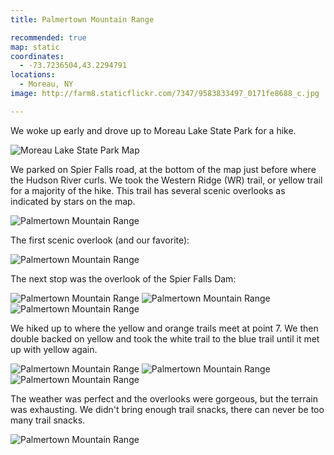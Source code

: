 ```yaml
---
title: Palmertown Mountain Range

recommended: true
map: static
coordinates:
  - -73.7236504,43.2294791
locations:
  - Moreau, NY
image: http://farm8.staticflickr.com/7347/9583833497_0171fe8688_c.jpg

---
```


We woke up early and drove up to Moreau Lake State Park for a hike.

<img alt="Moreau Lake State Park Map" src="http://farm8.staticflickr.com/7303/13013176105_99e4295620_o.png">

We parked on Spier Falls road, at the bottom of the map just before where the Hudson River curls. We took the Western Ridge (WR) trail, or yellow trail for a majority of the hike. This trail has several scenic overlooks as indicated by stars on the map.

<div class="photos">

<img src="http://farm3.staticflickr.com/2891/9583836201_fdbae467f0_c.jpg"  alt="Palmertown Mountain Range">
</div>

The first scenic overlook (and our favorite):

<div class="photos">

<img src="http://farm8.staticflickr.com/7347/9583833497_0171fe8688_c.jpg"  alt="Palmertown Mountain Range" class="pop-out">
</div>

The next stop was the overlook of the Spier Falls Dam:

<div class="photos">

<img src="http://farm8.staticflickr.com/7341/9583831625_fafaea7bb2_c.jpg" class="img-thirds" alt="Palmertown Mountain Range">
<img src="http://farm3.staticflickr.com/2846/9583837625_cf283cb895_c.jpg" class="img-thirds" alt="Palmertown Mountain Range">
<img src="http://farm3.staticflickr.com/2858/9586629444_457bb8211e_c.jpg" class="img-thirds" alt="Palmertown Mountain Range">
</div>

We hiked up to where the yellow and orange trails meet at point 7. We then double backed on yellow and took the white trail to the blue trail until it met up with yellow again.

<div class="photos">

<img src="http://farm3.staticflickr.com/2876/9583834269_d8e7b144e5_c.jpg" class="img-thirds" alt="Palmertown Mountain Range">
<img src="http://farm6.staticflickr.com/5533/9583845429_86f8609032_c.jpg" class="img-thirds" alt="Palmertown Mountain Range">
<img src="http://farm6.staticflickr.com/5541/9583847211_8c7620529b_c.jpg" class="img-thirds" alt="Palmertown Mountain Range">
</div>

The weather was perfect and the overlooks were gorgeous, but the terrain was exhausting. We didn't bring enough trail snacks, there can never be too many trail snacks.

<div class="photos">

<img src="http://farm6.staticflickr.com/5455/9586631390_96d1ca3f1d_c.jpg"  alt="Palmertown Mountain Range">
</div>
